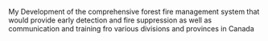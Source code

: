 My Development of the comprehensive forest fire management system that would provide early detection and fire suppression as well as communication and training fro various divisions and provinces in Canada
